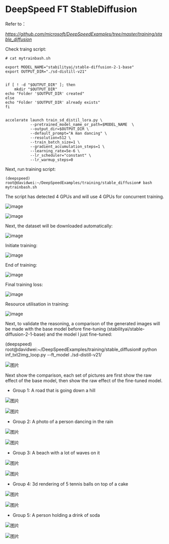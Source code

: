 # DeepSpeed FT StableDiffusion
Refer to： 

*https://github.com/microsoft/DeepSpeedExamples/tree/master/training/stable_diffusion*

Check traing script:
```
# cat mytrainbash.sh
```
```
export MODEL_NAME="stabilityai/stable-diffusion-2-1-base"
export OUTPUT_DIR="./sd-distill-v21"


if [ ! -d "$OUTPUT_DIR" ]; then
    mkdir "$OUTPUT_DIR"
echo "Folder '$OUTPUT_DIR' created"
else
echo "Folder '$OUTPUT_DIR' already exists"
fi


accelerate launch train_sd_distil_lora.py \
           --pretrained_model_name_or_path=$MODEL_NAME  \
           --output_dir=$OUTPUT_DIR \
           --default_prompt="A man dancing" \
           --resolution=512 \
           --train_batch_size=1 \
           --gradient_accumulation_steps=1 \
           --learning_rate=5e-6 \
           --lr_scheduler="constant" \
           --lr_warmup_steps=0

```

Next, run training script:

```
(deepspeed) root@davidwei:~/DeepSpeedExamples/training/stable_diffusion# bash mytrainbash.sh
```
The script has detected 4 GPUs and will use 4 GPUs for concurrent training.

![image](https://github.com/davidsajare/david-share/blob/master/Multimodal-Models/DeepSpeed-FT-Stable-Diffusion/images/1.webp)

![image](https://github.com/davidsajare/david-share/blob/master/Multimodal-Models/DeepSpeed-FT-Stable-Diffusion/images/2.webp)

Next, the dataset will be downloaded automatically:

![image](https://github.com/davidsajare/david-share/blob/master/Multimodal-Models/DeepSpeed-FT-Stable-Diffusion/images/3.webp)

Initiate training:

![image](https://github.com/davidsajare/david-share/blob/master/Multimodal-Models/DeepSpeed-FT-Stable-Diffusion/images/4.webp)


End of training:

![image](https://github.com/davidsajare/david-share/blob/master/Multimodal-Models/DeepSpeed-FT-Stable-Diffusion/images/5.webp)

Final training loss:

![image](https://github.com/davidsajare/david-share/blob/master/Multimodal-Models/DeepSpeed-FT-Stable-Diffusion/images/6.webp)


Resource utilisation in training:

![image](https://github.com/davidsajare/david-share/blob/master/Multimodal-Models/DeepSpeed-FT-Stable-Diffusion/images/7.webp)

Next, to validate the reasoning, a comparison of the generated images will be made with the base model before fine-tuning (stabilityai/stable-diffusion-2-1-base) and the model I just fine-tuned:

(deepspeed) root@davidwei:~/DeepSpeedExamples/training/stable_diffusion# python inf_txt2img_loop.py --ft_model ./sd-distill-v21/

![图片](https://mmbiz.qpic.cn/mmbiz_png/akGXyic486nWnicoxGopS7cyhd9Ems2icMbQP8iaDvPlF5icA7Wx2nc3iaBatWewpCyhagCiaouSlXibn71JfBJdA2p4BQ/640?wx_fmt=png&from=appmsg&tp=webp&wxfrom=5&wx_lazy=1&wx_co=1)

Next show the comparison, each set of pictures are  first show the raw effect of the base model, then show the raw effect of the fine-tuned model. 

- Group 1: A road that is going down a hill

![图片](https://mmbiz.qpic.cn/mmbiz_png/akGXyic486nWnicoxGopS7cyhd9Ems2icMbjd3BafYGQe0zHC1gl4YD8Ox4GWtN8d728ZSia5kjW8wcKMWR3GbsaGw/640?wx_fmt=png&from=appmsg&tp=webp&wxfrom=5&wx_lazy=1&wx_co=1)

![图片](https://mmbiz.qpic.cn/mmbiz_png/akGXyic486nWnicoxGopS7cyhd9Ems2icMbTH3HwWibEImkjiaI0PVV7DzLXy7dGPnZIQxqOShiaCLsf4Wb35BW2ThNg/640?wx_fmt=png&from=appmsg&tp=webp&wxfrom=5&wx_lazy=1&wx_co=1)

- Group 2: A photo of a person dancing in the rain

![图片](https://mmbiz.qpic.cn/mmbiz_png/akGXyic486nWnicoxGopS7cyhd9Ems2icMb1K6TyP7DiavvjUUp226oCoibbssCTqoPxyVwNyG5uR6ibTnUJzibfiapwBg/640?wx_fmt=png&from=appmsg&tp=webp&wxfrom=5&wx_lazy=1&wx_co=1)



![图片](https://mmbiz.qpic.cn/mmbiz_png/akGXyic486nWnicoxGopS7cyhd9Ems2icMbUpDicFgIXeAdpmHo2PsBTJwEsdYy8Vq4mg0YLhic4BXQYG4y3QIsh9LA/640?wx_fmt=png&from=appmsg&tp=webp&wxfrom=5&wx_lazy=1&wx_co=1)



- Group 3: A beach with a lot of waves on it

![图片](https://mmbiz.qpic.cn/mmbiz_png/akGXyic486nWnicoxGopS7cyhd9Ems2icMbcDMVXJWm5cHbtDmsOHz79DJEJHZ0eOmmqwF8uAXsOOloEFhNh1m29g/640?wx_fmt=png&from=appmsg&tp=webp&wxfrom=5&wx_lazy=1&wx_co=1)

![图片](https://mmbiz.qpic.cn/mmbiz_png/akGXyic486nWnicoxGopS7cyhd9Ems2icMbhcB2yezaDB4Ja1uZ2WFNVqGhSemWHScrkeZt2xW814wziauVwU1cIWA/640?wx_fmt=png&from=appmsg&tp=webp&wxfrom=5&wx_lazy=1&wx_co=1)

- Group 4: 3d rendering of 5 tennis balls on top of a cake

![图片](https://mmbiz.qpic.cn/mmbiz_png/akGXyic486nWnicoxGopS7cyhd9Ems2icMbrYIGeAXzue5zj0HPDgxHxGp79EjdXmmu20BaicjRiapib4FsMA7moCAnw/640?wx_fmt=png&from=appmsg&tp=webp&wxfrom=5&wx_lazy=1&wx_co=1)

![图片](https://mmbiz.qpic.cn/mmbiz_png/akGXyic486nWnicoxGopS7cyhd9Ems2icMbXgLkoicFyxHRt30AWtJFmdSuPNeFDsZkS4tyMwNH25e29NSxjOQNZgg/640?wx_fmt=png&from=appmsg&tp=webp&wxfrom=5&wx_lazy=1&wx_co=1)

- Group 5: A person holding a drink of soda

![图片](https://mmbiz.qpic.cn/mmbiz_png/akGXyic486nWnicoxGopS7cyhd9Ems2icMb4NgEFPKXqwbxcgjfFhxv5ibDctRTQtEjniafQHukkzyAV6R730BHBPFw/640?wx_fmt=png&from=appmsg&tp=webp&wxfrom=5&wx_lazy=1&wx_co=1)

![图片](https://mmbiz.qpic.cn/mmbiz_png/akGXyic486nWnicoxGopS7cyhd9Ems2icMbS2aDyPlZibKFNg14NGx7SSlPvqyrjiaP6r7KoZpHlbrYxqIic9HOr7FeA/640?wx_fmt=png&from=appmsg&tp=webp&wxfrom=5&wx_lazy=1&wx_co=1)



